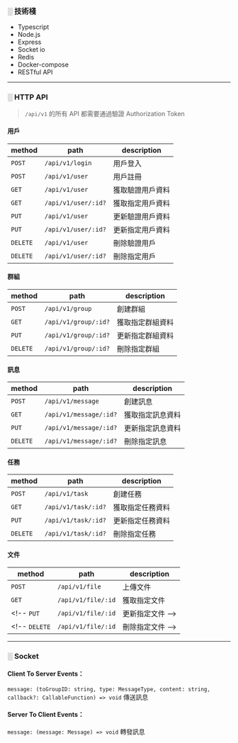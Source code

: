 
### ░ 技術棧
- Typescript
- Node.js
- Express
- Socket io
- Redis
- Docker-compose
- RESTful API

---

### ░ HTTP API

> `/api/v1` 的所有 API 都需要通過驗證 Authorization Token

#### 用戶
| method | path                 | description   |
|--------|----------------------|---------------|
`POST`   | `/api/v1/login`      | 用戶登入
`POST`   | `/api/v1/user`       | 用戶註冊
`GET`    | `/api/v1/user`       | 獲取驗證用戶資料
`GET`    | `/api/v1/user/:id?`  | 獲取指定用戶資料
`PUT`    | `/api/v1/user`       | 更新驗證用戶資料
`PUT`    | `/api/v1/user/:id?`  | 更新指定用戶資料
`DELETE` | `/api/v1/user`       | 刪除驗證用戶
`DELETE` | `/api/v1/user/:id?`  | 刪除指定用戶

#### 群組
| method | path                 | description   |
|--------|----------------------|---------------|
`POST`   | `/api/v1/group`      | 創建群組
`GET`    | `/api/v1/group/:id?` | 獲取指定群組資料
`PUT`    | `/api/v1/group/:id?` | 更新指定群組資料
`DELETE` | `/api/v1/group/:id?` | 刪除指定群組

#### 訊息
| method | path                   | description   |
|--------|------------------------|---------------|
`POST`   | `/api/v1/message`      | 創建訊息
`GET`    | `/api/v1/message/:id?` | 獲取指定訊息資料
`PUT`    | `/api/v1/message/:id?` | 更新指定訊息資料
`DELETE` | `/api/v1/message/:id?` | 刪除指定訊息

#### 任務
| method | path                | description   |
|--------|---------------------|---------------|
`POST`   | `/api/v1/task`      | 創建任務
`GET`    | `/api/v1/task/:id?` | 獲取指定任務資料
`PUT`    | `/api/v1/task/:id?` | 更新指定任務資料
`DELETE` | `/api/v1/task/:id?` | 刪除指定任務

#### 文件
| method | path               | description   |
|--------|--------------------|---------------|
`POST`   | `/api/v1/file`     | 上傳文件
`GET`    | `/api/v1/file/:id` | 獲取指定文件
<!-- `PUT`    | `/api/v1/file/:id` | 更新指定文件 -->
<!-- `DELETE` | `/api/v1/file/:id` | 刪除指定文件 -->

---

### ░ Socket

#### Client To Server Events：
`message: (toGroupID: string, type: MessageType, content: string, callback?: CallableFunction) => void` 傳送訊息

#### Server To Client Events：
`message: (message: Message) => void` 轉發訊息
